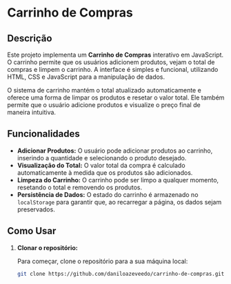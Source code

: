 # Carrinho de Compras

## Descrição

Este projeto implementa um **Carrinho de Compras** interativo em JavaScript. O carrinho permite que os usuários adicionem produtos, vejam o total de compras e limpem o carrinho. A interface é simples e funcional, utilizando HTML, CSS e JavaScript para a manipulação de dados.

O sistema de carrinho mantém o total atualizado automaticamente e oferece uma forma de limpar os produtos e resetar o valor total. Ele também permite que o usuário adicione produtos e visualize o preço final de maneira intuitiva.

## Funcionalidades

- **Adicionar Produtos:** O usuário pode adicionar produtos ao carrinho, inserindo a quantidade e selecionando o produto desejado.
- **Visualização do Total:** O valor total da compra é calculado automaticamente à medida que os produtos são adicionados.
- **Limpeza do Carrinho:** O carrinho pode ser limpo a qualquer momento, resetando o total e removendo os produtos.
- **Persistência de Dados:** O estado do carrinho é armazenado no `localStorage` para garantir que, ao recarregar a página, os dados sejam preservados.

## Como Usar

1. **Clonar o repositório:**

   Para começar, clone o repositório para a sua máquina local:

   ```bash
   git clone https://github.com/daniloazeveedo/carrinho-de-compras.git
